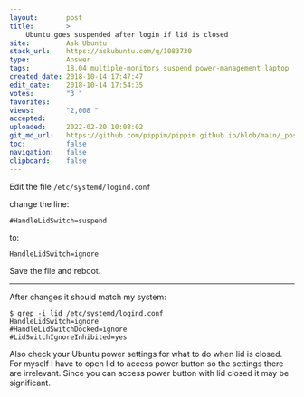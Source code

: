 ```yaml
---
layout:       post
title:        >
    Ubuntu goes suspended after login if lid is closed
site:         Ask Ubuntu
stack_url:    https://askubuntu.com/q/1083730
type:         Answer
tags:         18.04 multiple-monitors suspend power-management laptop
created_date: 2018-10-14 17:47:47
edit_date:    2018-10-14 17:54:35
votes:        "3 "
favorites:    
views:        "2,008 "
accepted:     
uploaded:     2022-02-20 10:08:02
git_md_url:   https://github.com/pippim/pippim.github.io/blob/main/_posts/2018/2018-10-14-Ubuntu-goes-suspended-after-login-if-lid-is-closed.md
toc:          false
navigation:   false
clipboard:    false
---
```


Edit the file `/etc/systemd/logind.conf`

change the line:

``` 
#HandleLidSwitch=suspend
```

to:

``` 
HandleLidSwitch=ignore
```

Save the file and reboot.


----------

After changes it should match my system:

``` 
$ grep -i lid /etc/systemd/logind.conf
HandleLidSwitch=ignore
#HandleLidSwitchDocked=ignore
#LidSwitchIgnoreInhibited=yes
```

Also check your Ubuntu power settings for what to do when lid is closed. For myself I have to open lid to access power button so the settings there are irrelevant. Since you can access power button with lid closed it may be significant.
